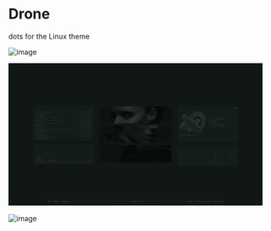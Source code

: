 # Drone
dots for the Linux theme

![image](https://i.imgur.com/InJtjph.png)

![image](screenshot.png)

![image](https://i.imgur.com/L2ltPL7.png)
